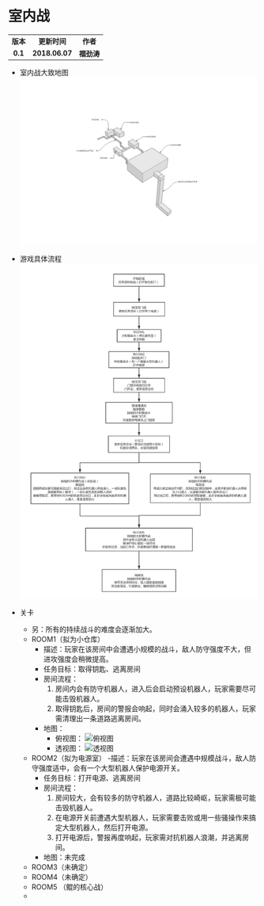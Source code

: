 # 室内战

<table>
  <tr>
    <td align="center"><b>版本</b></td>
    <td align="center"><b>更新时间</b></td>
    <td align="center"><b>作者</b></td>
  </tr>
  <tr>
    <td align="center"><b>0.1</b></td>
    <td align="center"><b>2018.06.07</b></td>
    <td align="center"><b>禤劲涛</b></td>
  </tr>
</table>

- 室内战大致地图
    ![室内战地图](../../images/planning/室内战.png)

- 游戏具体流程
    ![关卡流程](../../images/planning/关卡流程.png)

- 关卡
    - 另：所有的持续战斗的难度会逐渐加大。
    - ROOM1（拟为小仓库）
        - 描述：玩家在该房间中会遭遇小规模的战斗，敌人防守强度不大，但进攻强度会稍微提高。
        - 任务目标：取得钥匙、逃离房间
        - 房间流程：
            1. 房间内会有防守机器人，进入后会启动预设机器人，玩家需要尽可能击毁机器人。
            2. 取得钥匙后，房间的警报会响起，同时会涌入较多的机器人，玩家需清理出一条道路逃离房间。
        - 地图：
            - 俯视图：
                ![俯视图](../../images/planning/俯视图.png)
            - 透视图：
                ![透视图](../../images/planning/透视图.png)
    - ROOM2（拟为电源室）
        -描述：玩家在该房间会遭遇中规模战斗，敌人防守强度适中，会有一个大型机器人保护电源开关。
        - 任务目标：打开电源、逃离房间
        - 房间流程：
            1. 房间较大，会有较多的防守机器人，道路比较崎岖，玩家需极可能击毁机器人。
            2. 在电源开关前遭遇大型机器人，玩家需要击败或用一些骚操作来搞定大型机器人，然后打开电源。
            3. 打开电源后，警报再度响起，玩家需对抗机器人浪潮，并逃离房间。
        - 地图：未完成
    - ROOM3（未确定）
    - ROOM4（未确定）
    - ROOM5 （鲲的核心战）
    -